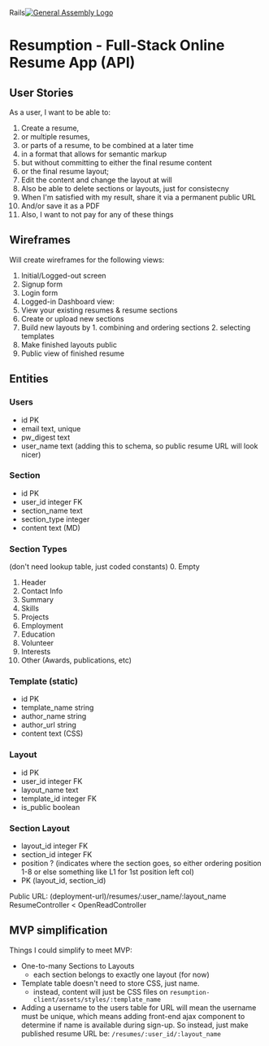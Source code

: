 Rails[![General Assembly Logo](https://camo.githubusercontent.com/1a91b05b8f4d44b5bbfb83abac2b0996d8e26c92/687474703a2f2f692e696d6775722e636f6d2f6b6538555354712e706e67)](https://generalassemb.ly/education/web-development-immersive)

# Resumption - Full-Stack Online Resume App (API)

## User Stories

As a user, I want to be able to:
1. Create a resume,
  1. or multiple resumes,
  2. or parts of a resume, to be combined at a later time
2. in a format that allows for semantic markup
3. but without committing to either the final resume content
4. or the final resume layout;
5. Edit the content and change the layout at will
6. Also be able to delete sections or layouts, just for consistecny
8. When I'm satisfied with my result, share it via a permanent public URL
9. And/or save it as a PDF
10. Also, I want to not pay for any of these things

## Wireframes

Will create wireframes for the following views:
1. Initial/Logged-out screen
2. Signup form
3. Login form
4. Logged-in Dashboard view:
  1. View your existing resumes & resume sections
  2. Create or upload new sections
  3. Build new layouts by
    1. combining and ordering sections
    2. selecting templates
  4. Make finished layouts public
5. Public view of finished resume

## Entities

### Users
* id            PK
* email         text, unique
* pw_digest     text
* user_name     text (adding this to schema, so public resume URL will look nicer)

### Section
* id            PK
* user_id       integer FK
* section_name  text
* section_type  integer
* content  text (MD)

### Section Types
(don't need lookup table, just coded constants)
0. Empty
1. Header
2. Contact Info
3. Summary
4. Skills
5. Projects
6. Employment
7. Education
8. Volunteer
9. Interests
10. Other (Awards, publications, etc)

### Template (static)
* id            PK
* template_name string
* author_name   string
* author_url    string
* content       text (CSS)

### Layout
* id            PK
* user_id       integer FK
* layout_name   text
* template_id   integer FK
* is_public     boolean

### Section Layout
* layout_id     integer FK
* section_id    integer FK
* position      ? (indicates where the section goes,
              so either ordering position 1-8 or else
              something like L1 for 1st position left col)
* PK (layout_id, section_id)

Public URL: (deployment-url)/resumes/:user_name/:layout_name
ResumeController < OpenReadController

## MVP simplification

Things I could simplify to meet MVP:
* One-to-many Sections to Layouts
  - each section belongs to exactly one layout (for now)
* Template table doesn't need to store CSS, just name.
  - instead, content will just be CSS files on `resumption-client/assets/styles/:template_name`
* Adding a username to the users table for URL will mean the username must be unique, which means adding front-end ajax component to determine if name is available during sign-up. So instead, just make published resume URL be: `/resumes/:user_id/:layout_name`
